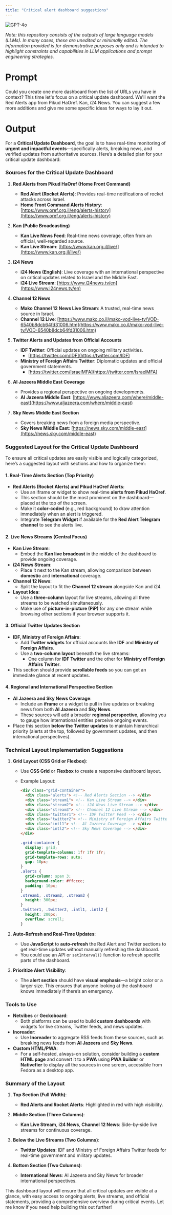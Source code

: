 ```yaml
---
title: "Critical alert dashboard suggestions"
---
```

![GPT-4o](https://img.shields.io/badge/GPT--4o-3333FF?style=for-the-badge&logo=openai&logoColor=white)



*Note: this repository consists of the outputs of large language models (LLMs). In many cases, these are unedited or minimally edited. The information provided is for demonstrative purposes only and is intended to highlight constraints and capabilities in LLM applications and prompt engineering strategies.*


# Prompt

Could you create one more dashboard from the list of URLs you have in context? This time let's focus on a critical update dashboard. We'll want the Red Alerts app from Pikud HaOref. Kan, i24 News. You can suggest a few more additions and give me some specific ideas for ways to lay it out.

# Output

For a **Critical Update Dashboard**, the goal is to have real-time monitoring of **urgent and impactful events**—specifically alerts, breaking news, and verified updates from authoritative sources. Here’s a detailed plan for your critical update dashboard:

### **Sources for the Critical Update Dashboard**
1. **Red Alerts from Pikud HaOref (Home Front Command)**
   - **Red Alert (Rocket Alerts)**: Provides real-time notifications of rocket attacks across Israel.
   - **Home Front Command Alerts History**: [https://www.oref.org.il/eng/alerts-history](https://www.oref.org.il/eng/alerts-history)
   
2. **Kan (Public Broadcasting)**
   - **Kan Live News Feed**: Real-time news coverage, often from an official, well-regarded source.
   - **Kan Live Stream**: [https://www.kan.org.il/live/](https://www.kan.org.il/live/)

3. **i24 News**
   - **i24 News (English)**: Live coverage with an international perspective on critical updates related to Israel and the Middle East.
   - **i24 Live Stream**: [https://www.i24news.tv/en](https://www.i24news.tv/en)

4. **Channel 12 News**
   - **Mako Channel 12 News Live Stream**: A trusted, real-time news source in Israel.
   - **Channel 12 Live**: [https://www.mako.co.il/mako-vod-live-tv/VOD-6540b8dcb64fd31006.htm](https://www.mako.co.il/mako-vod-live-tv/VOD-6540b8dcb64fd31006.htm)

5. **Twitter Alerts and Updates from Official Accounts**
   - **IDF Twitter**: Official updates on ongoing military activities.
     - [https://twitter.com/IDF](https://twitter.com/IDF)
   - **Ministry of Foreign Affairs Twitter**: Diplomatic updates and official government statements.
     - [https://twitter.com/IsraelMFA](https://twitter.com/IsraelMFA)

6. **Al Jazeera Middle East Coverage**
   - Provides a regional perspective on ongoing developments.
   - **Al Jazeera Middle East**: [https://www.aljazeera.com/where/middle-east](https://www.aljazeera.com/where/middle-east)

7. **Sky News Middle East Section**
   - Covers breaking news from a foreign media perspective.
   - **Sky News Middle East**: [https://news.sky.com/middle-east](https://news.sky.com/middle-east)

### **Suggested Layout for the Critical Update Dashboard**
To ensure all critical updates are easily visible and logically categorized, here’s a suggested layout with sections and how to organize them:

#### **1. Real-Time Alerts Section (Top Priority)**
   - **Red Alerts (Rocket Alerts) and Pikud HaOref Alerts**:
     - Use an iframe or widget to show real-time **alerts from Pikud HaOref**.
     - This section should be the most prominent on the dashboard—placed at the top of the screen.
     - Make it **color-coded** (e.g., red background) to draw attention immediately when an alert is triggered.
     - Integrate **Telegram Widget** if available for the **Red Alert Telegram channel** to see the alerts live.

#### **2. Live News Streams (Central Focus)**
   - **Kan Live Stream**:
     - Embed the **Kan live broadcast** in the middle of the dashboard to provide ongoing coverage.
   - **i24 News Stream**:
     - Place it next to the Kan stream, allowing comparison between **domestic** and **international** coverage.
   - **Channel 12 News**:
     - Split the layout to fit the **Channel 12 stream** alongside Kan and i24.
   - **Layout Idea**:
     - Use a **three-column** layout for live streams, allowing all three streams to be watched simultaneously.
     - Make use of **picture-in-picture (PiP)** for any one stream while browsing other sections if your browser supports it.

#### **3. Official Twitter Updates Section**
   - **IDF, Ministry of Foreign Affairs**:
     - Add **Twitter widgets** for official accounts like **IDF** and **Ministry of Foreign Affairs**.
     - Use a **two-column layout** beneath the live streams:
       - One column for **IDF Twitter** and the other for **Ministry of Foreign Affairs Twitter**.
   - This section should provide **scrollable feeds** so you can get an immediate glance at recent updates.

#### **4. Regional and International Perspective Section**
   - **Al Jazeera and Sky News Coverage**:
     - Include an **iframe** or a widget to pull in live updates or breaking news from both **Al Jazeera** and **Sky News**.
     - These sources will add a broader **regional perspective**, allowing you to gauge how international entities perceive ongoing events.
   - Place this section **below the Twitter updates** to maintain hierarchical priority (alerts at the top, followed by government updates, and then international perspectives).

### **Technical Layout Implementation Suggestions**
1. **Grid Layout (CSS Grid or Flexbox)**:
   - Use **CSS Grid** or **Flexbox** to create a responsive dashboard layout.
   - Example Layout:
     ```html
     <div class="grid-container">
       <div class="alerts"> <!-- Red Alerts Section --> </div>
       <div class="stream1"> <!-- Kan Live Stream --> </div>
       <div class="stream2"> <!-- i24 News Live Stream --> </div>
       <div class="stream3"> <!-- Channel 12 Live Stream --> </div>
       <div class="twitter1"> <!-- IDF Twitter Feed --> </div>
       <div class="twitter2"> <!-- Ministry of Foreign Affairs Twitter Feed --> </div>
       <div class="intl1"> <!-- Al Jazeera Coverage --> </div>
       <div class="intl2"> <!-- Sky News Coverage --> </div>
     </div>
     ```

     ```css
     .grid-container {
       display: grid;
       grid-template-columns: 1fr 1fr 1fr;
       grid-template-rows: auto;
       gap: 10px;
     }
     .alerts {
       grid-column: span 3;
       background-color: #ffcccc;
       padding: 10px;
     }
     .stream1, .stream2, .stream3 {
       height: 300px;
     }
     .twitter1, .twitter2, .intl1, .intl2 {
       height: 200px;
       overflow: scroll;
     }
     ```

2. **Auto-Refresh and Real-Time Updates**:
   - Use **JavaScript** to **auto-refresh** the Red Alert and Twitter sections to get real-time updates without manually refreshing the dashboard.
   - You could use an API or `setInterval()` function to refresh specific parts of the dashboard.

3. **Prioritize Alert Visibility**:
   - The **alert section** should have **visual emphasis**—a bright color or a larger size. This ensures that anyone looking at the dashboard knows immediately if there’s an emergency.

### **Tools to Use**
- **Netvibes** or **Geckoboard**:
  - Both platforms can be used to build **custom dashboards** with widgets for live streams, Twitter feeds, and news updates.
- **Inoreader**:
  - Use **Inoreader** to aggregate RSS feeds from these sources, such as breaking news feeds from **Al Jazeera** and **Sky News**.
- **Custom HTML/PWA**:
  - For a self-hosted, always-on solution, consider building a **custom HTML page** and convert it to a **PWA** using **PWA Builder** or **Nativefier** to display all the sources in one screen, accessible from Fedora as a desktop app.

### **Summary of the Layout**
1. **Top Section (Full Width)**:
   - **Red Alerts and Rocket Alerts**: Highlighted in red with high visibility.

2. **Middle Section (Three Columns)**:
   - **Kan Live Stream**, **i24 News**, **Channel 12 News**: Side-by-side live streams for continuous coverage.

3. **Below the Live Streams (Two Columns)**:
   - **Twitter Updates**: IDF and Ministry of Foreign Affairs Twitter feeds for real-time government and military updates.

4. **Bottom Section (Two Columns)**:
   - **International News**: Al Jazeera and Sky News for broader international perspectives.

This dashboard layout will ensure that all critical updates are visible at a glance, with easy access to ongoing alerts, live streams, and official statements, providing a comprehensive overview during critical events. Let me know if you need help building this out further!